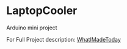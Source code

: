 # LaptopCooler

Arduino mini project

For Full Project description:
[WhatIMadeToday](http://whatimade.today/a-cool-laptop-cooler/)
